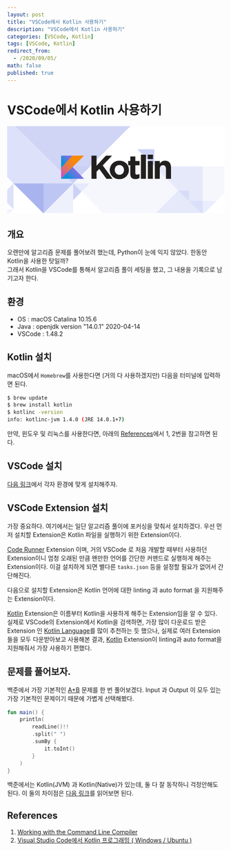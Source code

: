 ```yaml
---
layout: post
title: "VSCode에서 Kotlin 사용하기"
description: "VSCode에서 Kotlin 사용하기"
categories: [VSCode, Kotlin]
tags: [VSCode, Kotlin]
redirect_from:
  - /2020/09/05/
math: false
published: true
---
```


# VSCode에서 Kotlin 사용하기

<img src="/assets/img/posts/logos/kotlin_800x320.png">

## 개요

오랜만에 알고리즘 문제를 풀어보려 했는데, Python이 눈에 익지 않았다. 한동안 Kotlin을 사용한 탓일까?
<br>
그래서 Kotlin을 VSCode를 통해서 알고리즘 풀이 세팅을 했고, 그 내용을 기록으로 남기고자 한다.

## 환경

- OS : macOS Catalina 10.15.6
- Java : openjdk version "14.0.1" 2020-04-14
- VSCode : 1.48.2

## Kotlin 설치

macOS에서 `Homebrew`를 사용한다면 (거의 다 사용하겠지만) 다음을 터미널에 입력하면 된다.

```bash
$ brew update
$ brew install kotlin
$ kotlinc -version
info: kotlinc-jvm 1.4.0 (JRE 14.0.1+7)
```

만약, 윈도우 및 리눅스를 사용한다면, 아래의 [References](#references)에서 1, 2번을 참고하면 된다.

## VSCode 설치

[다음 링크](https://code.visualstudio.com/docs/setup/setup-overview)에서 각자 환경에 맞게 설치해주자.

## VSCode Extension 설치

가장 중요하다. 여기에서는 일단 알고리즘 풀이에 포커싱을 맞춰서 설치하겠다. 우선 먼저 설치할 Extension은 Kotlin 파일을 실행하기 위한 Extension이다.

[Code Runner](https://marketplace.visualstudio.com/items?itemName=formulahendry.code-runner) Extension 이며, 거의 VSCode 로 처음 개발할 때부터 사용하던 Extension이니 엄청 오래된 만큼 왠만한 언어를 간단한 커맨드로 실행하게 해주는 Extension이다.
이걸 설치하게 되면 별다른 `tasks.json` 등을 설정할 필요가 없어서 간단해진다.

다음으로 설치할 Extension은 Kotlin 언어에 대한 linting 과 auto format 을 지원해주는 Extension이다.

[Kotlin](https://marketplace.visualstudio.com/items?itemName=fwcd.kotlin) Extension은 이름부터 Kotlin을 사용하게 해주는 Extension임을 알 수 있다. 실제로 VSCode의 Extension에서 Kotlin을 검색하면, 가장 많이 다운로드 받은 Extension 인 [Kotlin Language](https://marketplace.visualstudio.com/items?itemName=mathiasfrohlich.Kotlin)를 많이 추천하는 듯 했으나, 실제로 여러 Extension들을 모두 다운받아보고 사용해본 결과, [Kotlin](https://marketplace.visualstudio.com/items?itemName=fwcd.kotlin) Extension이 linting과 auto format을 지원해줘서 가장 사용하기 편했다.

## 문제를 풀어보자.

백준에서 가장 기본적인 [A+B](https://www.acmicpc.net/problem/1000) 문제를 한 번 풀어보겠다. Input 과 Output 이 모두 있는 가장 기본적인 문제이기 때문에 가볍게 선택해봤다.

```kotlin
fun main() {
    println(
        readLine()!!
        .split(" ")
        .sumBy {
            it.toInt()
        }
    )
}
```

백준에서는 Kotlin(JVM) 과 Kotlin(Native)가 있는데, 둘 다 잘 동작하니 걱정안해도 된다. 이 둘의 차이점은 [다음 링크](https://www.acmicpc.net/help/language)를 읽어보면 된다.

## <a name="references">References</a>

1. [Working with the Command Line Compiler](https://kotlinlang.org/docs/tutorials/command-line.html)
2. [Visual Studio Code에서 Kotlin 프로그래밍 ( Windows / Ubuntu )](https://webnautes.tistory.com/1148)
